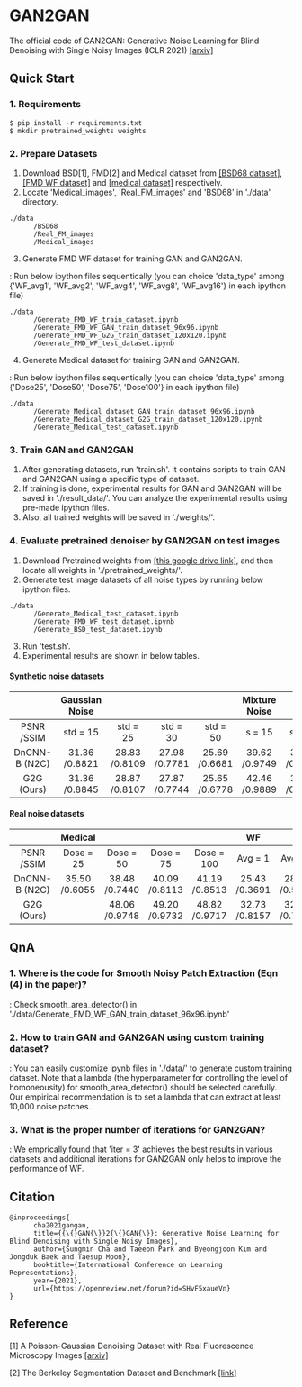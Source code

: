 # GAN2GAN

The official code of GAN2GAN: Generative Noise Learning for Blind Denoising with Single Noisy Images (ICLR 2021) [[arxiv]](https://arxiv.org/abs/1905.10488)

## Quick Start

### 1. Requirements

```
$ pip install -r requirements.txt
$ mkdir pretrained_weights weights
```

### 2. Prepare Datasets

1) Download BSD[1], FMD[2] and Medical dataset from [[BSD68 dataset]](https://drive.google.com/file/d/10CJDhU9iYp3Ca_T1gLdzrg4Zl2Jmw7Lj/view?usp=sharing), [[FMD WF dataset]](https://drive.google.com/file/d/10T9uJv0ah_kCVvpjt4OCh0Rc5fqLqwvk/view?usp=sharing) and [[medical dataset]](https://drive.google.com/file/d/10MI6R3vkwBKrtHhW2TKOPs56dzH8p_5t/view?usp=sharing) respectively.
2) Locate 'Medical_images', 'Real_FM_images' and 'BSD68' in './data' directory.

```
./data
      /BSD68 
      /Real_FM_images 
      /Medical_images 
```

3) Generate FMD WF dataset for training GAN and GAN2GAN.

: Run below ipython files sequentically (you can choice 'data_type' among {'WF_avg1', 'WF_avg2', 'WF_avg4', 'WF_avg8', 'WF_avg16'} in each ipython file)

```
./data
      /Generate_FMD_WF_train_dataset.ipynb 
      /Generate_FMD_WF_GAN_train_dataset_96x96.ipynb 
      /Generate_FMD_WF_G2G_train_dataset_120x120.ipynb
      /Generate_FMD_WF_test_dataset.ipynb
```

4) Generate Medical dataset for training GAN and GAN2GAN.

: Run below ipython files sequentically (you can choice 'data_type' among {'Dose25', 'Dose50', 'Dose75', 'Dose100'} in each ipython file)

```
./data
      /Generate_Medical_dataset_GAN_train_dataset_96x96.ipynb
      /Generate_Medical_dataset_G2G_train_dataset_120x120.ipynb
      /Generate_Medical_test_dataset.ipynb
```

### 3. Train GAN and GAN2GAN
1) After generating datasets, run 'train.sh'. It contains scripts to train GAN and GAN2GAN using a specific type of dataset.
2) If training is done, experimental results for GAN and GAN2GAN will be saved in './result_data/'. You can analyze the experimental results using pre-made ipython files.
3) Also, all trained weights will be saved in './weights/'.

### 4. Evaluate pretrained denoiser by GAN2GAN on test images

1) Download Pretrained weights from [[this google drive link]](https://drive.google.com/file/d/103YjwKT5ZnB4Z_NKZhlh8X3SrM6k_BDr/view?usp=sharing), and then locate all weights in './pretrained_weights/'.
2) Generate test image datasets of all noise types by running below ipython files.

```
./data
      /Generate_Medical_test_dataset.ipynb
      /Generate_FMD_WF_test_dataset.ipynb
      /Generate_BSD_test_dataset.ipynb
```

3) Run 'test.sh'.
4) Experimental results are shown in below tables.

#### Synthetic noise datasets
|               | Gaussian Noise |               |               |               | Mixture Noise |               |               |               | Correlated Noise |               |
|:-------------:|:--------------:|:-------------:|:-------------:|:-------------:|:-------------:|:-------------:|:-------------:|:-------------:|:----------------:|:-------------:|
|   PSNR /SSIM  |    std = 15    |    std = 25   |    std = 30   |    std = 50   |     s = 15    |     s = 25    |     s = 30    |     s = 50    |     std = 15     |    std = 25   |
| DnCNN-B (N2C) |  31.36 /0.8821 | 28.83 /0.8109 | 27.98 /0.7781 | 25.69 /0.6681 | 39.62 /0.9749 | 37.22 /0.9607 | 30.49 /0.8620 | 30.12 /0.8521 |   30.82 /0.8997  | 27.36 /0.8233 |
|   G2G (Ours)  |  31.36 /0.8845 | 28.87 /0.8107 | 27.87 /0.7744 | 25.65 /0.6778 | 42.46 /0.9889 | 39.65 /0.9812 | 30.41 /0.8562 | 29.93 /0.8450 |   31.21 /0.8976  | 27.50 /0.8188 |

#### Real noise datasets
|               |    Medical    |               |               |               |       WF      |               |               |               |               |
|:-------------:|:-------------:|:-------------:|:-------------:|:-------------:|:-------------:|:-------------:|:-------------:|:-------------:|:-------------:|
|   PSNR /SSIM  |   Dose = 25   |   Dose = 50   |   Dose = 75   |   Dose = 100  |    Avg = 1    |    Avg = 2    |    Avg = 4    |    Avg = 8    |    Avg = 16   |
| DnCNN-B (N2C) | 35.50 /0.6055 | 38.48 /0.7440 | 40.09 /0.8113 | 41.19 /0.8513 | 25.43 /0.3691 | 28.36 /0.5256 | 31.32 /0.6909 | 34.63 /0.8122 | 37.82 /0.9121 |
|   G2G (Ours)  |               | 48.06 /0.9748 | 49.20 /0.9732 | 48.82 /0.9717 | 32.73 /0.8157 | 32.86 /0.7806 | 33.79 /0.8134 | 35.22 /0.8316 | 38.82 /0.9148 |
## QnA
### 1. Where is the code for Smooth Noisy Patch Extraction (Eqn (4) in the paper)?

: Check smooth_area_detector() in './data/Generate_FMD_WF_GAN_train_dataset_96x96.ipynb'

### 2. How to train GAN and GAN2GAN using custom training dataset?

: You can easily customize ipynb files in './data/' to generate custom training dataset. Note that a lambda (the hyperparameter for controlling the level of homoneousity) for smooth_area_detector() should be selected carefully. Our empirical recommendation is to set a lambda that can extract at least 10,000 noise patches.

### 3. What is the proper number of iterations for GAN2GAN?

: We emprically found that 'iter = 3' achieves the best results in various datasets and additional iterations for GAN2GAN only helps to improve the performance of WF.

## Citation

```
@inproceedings{
      cha2021gangan,
      title={{\{}GAN{\}}2{\{}GAN{\}}: Generative Noise Learning for Blind Denoising with Single Noisy Images},
      author={Sungmin Cha and Taeeon Park and Byeongjoon Kim and Jongduk Baek and Taesup Moon},
      booktitle={International Conference on Learning Representations},
      year={2021},
      url={https://openreview.net/forum?id=SHvF5xaueVn}
}
```

## Reference

[1] A Poisson-Gaussian Denoising Dataset with Real Fluorescence Microscopy Images [[arxiv]](https://arxiv.org/abs/1812.10366)

[2] The Berkeley Segmentation Dataset and Benchmark [[link]](https://www2.eecs.berkeley.edu/Research/Projects/CS/vision/bsds/)
